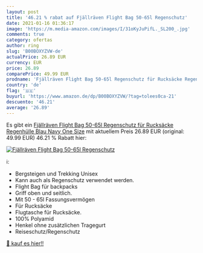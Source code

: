```yaml
---
layout: post
title: '46.21 % rabat auf Fjällräven Flight Bag 50-65l Regenschutz'
date: 2021-01-16 01:36:17
image: 'https://m.media-amazon.com/images/I/31oKyJuPifL._SL200_.jpg'
comments: true
category: ofertas
author: ring
slug: 'B00BOXYZVW-de'
actualPrice: 26.89 EUR
currency: EUR
price: 26.89
comparePrice: 49.99 EUR
prodname: 'Fjällräven Flight Bag 50-65l Regenschutz für Rucksäcke Regenhülle  Blau  Navy   One Size'
country: 'de'
flag: '🇩🇪'
buyurl: 'https://www.amazon.de/dp/B00BOXYZVW/?tag=tolees0ca-21'
descuento: '46.21'
average: '26.89'
---
```


Es gibt ein [Fjällräven Flight Bag 50-65l Regenschutz für Rucksäcke Regenhülle  Blau  Navy   One Size](https://www.amazon.de/dp/B00BOXYZVW/?tag=tolees0ca-21) mit aktuellem Preis 26.89 EUR (original: 49.99 EUR) 46.21 % Rabatt hier:

[![Fjällräven Flight Bag 50-65l Regenschutz](https://m.media-amazon.com/images/I/31oKyJuPifL._SL200_.jpg)](https://www.amazon.de/dp/B00BOXYZVW/?tag=tolees0ca-21)

ℹ️:

- Bergsteigen und Trekking Unisex
- Kann auch als Regenschutz verwendet werden.
- Flight Bag für backpacks
- Griff oben und seitlich.
- Mit 50 - 65l Fassungsvermögen
- Für Rucksäcke
- Flugtasche für Rucksäcke.
- 100% Polyamid
- Henkel ohne zusätzlichen Tragegurt
- Reiseschutz/Regenschutz

[🛒 kauf es hier!!](https://www.amazon.de/dp/B00BOXYZVW/?tag=tolees0ca-21)
